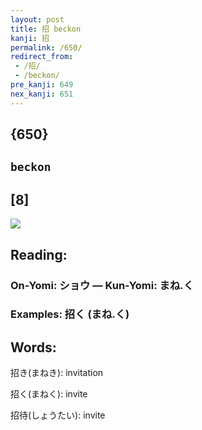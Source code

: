 ```yaml
---
layout: post
title: 招 beckon
kanji: 招
permalink: /650/
redirect_from:
 - /招/
 - /beckon/
pre_kanji: 649
nex_kanji: 651
---
```


## {650}

## `beckon`

## [8]

<div class="stroke"><img src="E68B9B.png" /></div>

## Reading:

### On-Yomi: ショウ &mdash; Kun-Yomi: まね.く

### Examples: 招く (まね.く)

## Words:

招き(まねき): invitation

招く(まねく): invite

招待(しょうたい): invite
